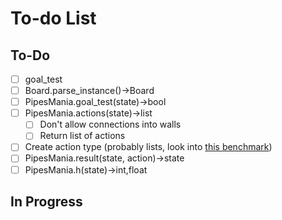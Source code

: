 # To-do List

## To-Do
- [ ] goal_test
- [ ] Board.parse_instance()->Board
- [ ] PipesMania.goal_test(state)->bool
- [ ] PipesMania.actions(state)->list
  - [ ] Don't allow connections into walls
  - [ ] Return list of actions
- [ ] Create action type 
(probably lists, look into [this benchmark](https://stackoverflow.com/a/26636844))
- [ ] PipesMania.result(state, action)->state
- [ ] PipesMania.h(state)->int,float

## In Progress

